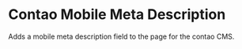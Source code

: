 # Contao Mobile Meta Description
Adds a mobile meta description field to the page for the contao CMS.

